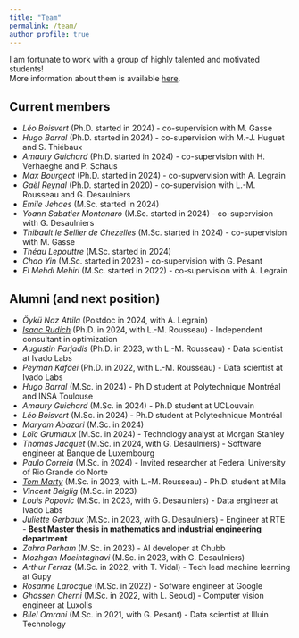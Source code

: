 ```yaml
---
title: "Team"
permalink: /team/
author_profile: true
---
```

 I am fortunate to work with a group of highly talented and motivated students! \
More information about them is available [here](https://corail-research.github.io/team/).


## Current members

* *Léo Boisvert* (Ph.D. started in 2024) - co-supervision with M. Gasse
* *Hugo Barral* (Ph.D. started in 2024) - co-supervision with M.-J. Huguet and S. Thiébaux
* *Amaury Guichard* (Ph.D. started in 2024) - co-supervision with H. Verhaeghe and P. Schaus
* *Max Bourgeat* (Ph.D. started in 2024) - co-supvervision with A. Legrain
* *Gaël Reynal* (Ph.D. started in 2020) - co-supervision with L.-M. Rousseau and G. Desaulniers
* *Emile Jehaes* (M.Sc. started in 2024) 
* *Yoann Sabatier Montanaro* (M.Sc. started in 2024) - co-supervision with G. Desaulniers
* *Thibault le Sellier de Chezelles* (M.Sc. started in 2024) - co-supervision with M. Gasse
* *Théau Lepouttre* (M.Sc. started in 2024) 
* *Chao Yin* (M.Sc. started in 2023)  - co-supervision with G. Pesant
* *El Mehdi Mehiri* (M.Sc. started in 2022) - co-supervision with A. Legrain


## Alumni (and next position)

* *Öykü Naz Attila* (Postdoc in 2024, with A. Legrain)
* [*Isaac Rudich*](https://www.isaacrudich.com/) (Ph.D. in 2024, with L.-M. Rousseau) - Independent consultant in optimization
* *Augustin Parjadis* (Ph.D. in 2023, with L.-M. Rousseau) - Data scientist at Ivado Labs 
* *Peyman Kafaei* (Ph.D. in 2022, with L.-M. Rousseau) - Data scientist at Ivado Labs 
* *Hugo Barral* (M.Sc. in 2024) -  Ph.D student at Polytechnique Montréal and INSA Toulouse
* *Amaury Guichard* (M.Sc. in 2024) - Ph.D student at UCLouvain
* *Léo Boisvert* (M.Sc. in 2024) - Ph.D student at Polytechnique Montréal
* *Maryam Abazari* (M.Sc. in 2024) 
* *Loïc Grumiaux* (M.Sc. in 2024) - Technology analyst at Morgan Stanley
* *Thomas Jacquet* (M.Sc. in 2024, with G. Desaulniers) - Software engineer at Banque de Luxembourg
* *Paulo Correia* (M.Sc. in 2024) - Invited researcher at Federal University of Rio Grande do Norte
* [*Tom Marty*](https://3rdcore.github.io/) (M.Sc. in 2023, with L.-M. Rousseau) - Ph.D. student at Mila
* *Vincent Beiglig* (M.Sc. in 2023)
* *Louis Popovic* (M.Sc. in 2023, with G. Desaulniers) - Data engineer at Ivado Labs
* *Juliette Gerbaux* (M.Sc. in 2023, with G. Desaulniers) - Engineer at RTE - **Best Master thesis in mathematics and industrial engineering department**
* *Zahra Parham* (M.Sc. in 2023) - AI developer at Chubb
* *Mozhgan Moeintaghavi* (M.Sc. in 2023, with G. Desaulniers)
* *Arthur Ferraz* (M.Sc. in 2022,  with T. Vidal) - Tech lead machine learning at Gupy 
* *Rosanne Larocque* (M.Sc. in 2022) - Sofware engineer at Google
* *Ghassen Cherni* (M.Sc. in 2022,  with L. Seoud) - Computer vision engineer at Luxolis
* *Bilel Omrani* (M.Sc. in 2021,  with G. Pesant) - Data scientist at Illuin Technology